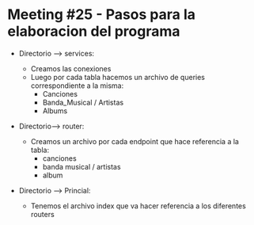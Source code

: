 # Meeting #25 - Pasos para la elaboracion del programa

- Directorio --> services:
	- Creamos las conexiones
	- Luego por cada tabla hacemos un archivo de queries correspondiente a la misma:
		- Canciones
		- Banda_Musical / Artistas
		- Albums

- Directorio--> router:
	- Creamos un archivo por cada endpoint que hace referencia a la tabla:
		- canciones
		- banda musical / artistas
		- album

- Directorio --> Princial:
	- Tenemos el archivo index que va hacer referencia a los diferentes routers


